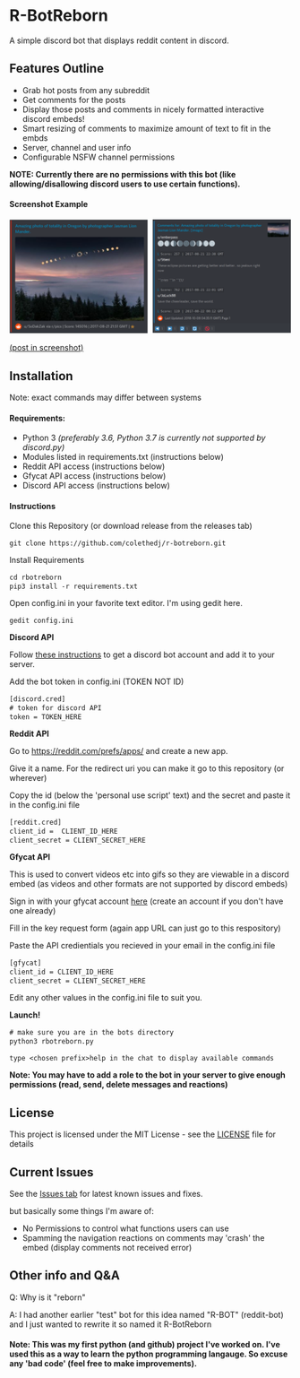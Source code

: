 # R-BotReborn
A simple discord bot that displays reddit content in discord.

## Features Outline
* Grab hot posts from any subreddit
* Get comments for the posts
* Display those posts and comments in nicely formatted interactive discord embeds!
* Smart resizing of comments to maximize amount of text to fit in the embds
* Server, channel and user info
* Configurable NSFW channel permissions

**NOTE: Currently there are no permissions with this bot (like allowing/disallowing discord users to use certain functions).**
#### Screenshot Example

![Post + Comments](screenshots/example.png "Post + Comments Example")

[(post in screenshot)](https://reddit.com/r/pics/comments/6v6dqp/amazing_photo_of_totality_in_oregon_by/)

## Installation

Note: exact commands may differ between systems

#### Requirements:
* Python 3 *(preferably 3.6, Python 3.7 is currently not supported by discord.py)*
* Modules listed in requirements.txt (instructions below)
* Reddit API access (instructions below)
* Gfycat API access (instructions below)
* Discord API access (instructions below)

#### Instructions

Clone this Repository (or download release from the releases tab)
```
git clone https://github.com/colethedj/r-botreborn.git
```
Install Requirements
```
cd rbotreborn
pip3 install -r requirements.txt
```

Open config.ini in your favorite text editor. I'm using gedit here.

```
gedit config.ini
```

**Discord API**

Follow [these instructions](https://github.com/reactiflux/discord-irc/wiki/Creating-a-discord-bot-&-getting-a-token) to get a discord bot account and add it to your server. 


Add the bot token in config.ini (TOKEN NOT ID)

```
[discord.cred]
# token for discord API
token = TOKEN_HERE
```

**Reddit API**

Go to https://reddit.com/prefs/apps/ and create a new app.

Give it a name. For the redirect uri you can make it go to this repository (or wherever)

Copy the id (below the 'personal use script' text) and the secret and paste it in the config.ini file

```
[reddit.cred]
client_id =  CLIENT_ID_HERE
client_secret = CLIENT_SECRET_HERE
```

**Gfycat API**

This is used to convert videos etc into gifs so they are viewable in a discord embed (as videos and other formats are not supported by discord embeds)

Sign in with your gfycat account [here](https://developers.gfycat.com/signup/) (create an account if you don't have one already)

Fill in the key request form (again app URL can just go to this respository)

Paste the API credientials you recieved in your email in the config.ini file

```
[gfycat]
client_id = CLIENT_ID_HERE
client_secret = CLIENT_SECRET_HERE
```

Edit any other values in the config.ini file to suit you.


**Launch!**

```
# make sure you are in the bots directory 
python3 rbotreborn.py
```
```
type <chosen prefix>help in the chat to display available commands
```

**Note: You may have to add a role to the bot in your server to give enough permissions (read, send, delete messages and reactions)**


## License

This project is licensed under the MIT License - see the [LICENSE](https://github.com/colethedj/rbotreborn/blob/master/LICENSE) file for details

## Current Issues

See the [Issues tab](https://github.com/colethedj/rbotreborn/issues) for latest known issues and fixes.

but basically some things I'm aware of:

* No Permissions to control what functions users can use
* Spamming the navigation reactions on comments may 'crash' the embed (display comments not received error)  
## Other info and Q&A

Q: Why is it "reborn"

A: I had another earlier "test" bot for this idea named "R-BOT" (reddit-bot) and I just wanted to rewrite it so named it R-BotReborn


#### Note: This was my first python (and github) project I've worked on. I've used this as a way to learn the python programming langauge. So excuse any 'bad code' (feel free to make improvements). 
